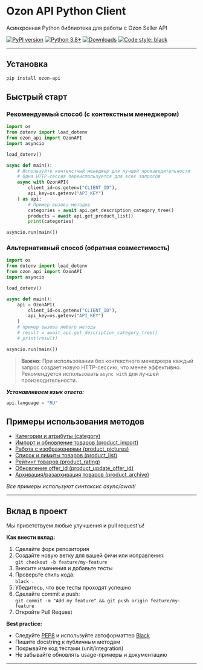 # Ozon API Python Client

Асинхронная Python библиотека для работы с Ozon Seller API

[![PyPI version](https://img.shields.io/pypi/v/ozon-api)](https://pypi.org/project/ozon-api/) [![Python 3.8+](https://img.shields.io/badge/python-3.8+-blue.svg)](https://www.python.org/downloads/) [![Downloads](https://img.shields.io/pypi/dm/ozon-api)](https://pypi.org/project/ozon-api/) [![Code style: black](https://img.shields.io/badge/code%20style-black-000000.svg)](https://github.com/psf/black)

---

## Установка
```bash
pip install ozon-api
```

## Быстрый старт

### Рекомендуемый способ (с контекстным менеджером)
```python
import os
from dotenv import load_dotenv
from ozon_api import OzonAPI
import asyncio

load_dotenv()

async def main():
    # Используйте контекстный менеджер для лучшей производительности
    # Одна HTTP-сессия переиспользуется для всех запросов
    async with OzonAPI(
        client_id=os.getenv("CLIENT_ID"),
        api_key=os.getenv("API_KEY")
    ) as api:
        # Пример вызова методов
        categories = await api.get_description_category_tree()
        products = await api.get_product_list()
        print(categories)

asyncio.run(main())
```

### Альтернативный способ (обратная совместимость)
```python
import os
from dotenv import load_dotenv
from ozon_api import OzonAPI
import asyncio

load_dotenv()

async def main():
    api = OzonAPI(
        client_id=os.getenv("CLIENT_ID"),
        api_key=os.getenv("API_KEY")
    )
    # пример вызова любого метода
    # result = await api.get_description_category_tree()
    # print(result)

asyncio.run(main())
```

> **Важно:** При использовании без контекстного менеджера каждый запрос создает новую HTTP-сессию, что менее эффективно. Рекомендуется использовать `async with` для лучшей производительности.

_**Устанавливаем язык ответа:**_
```python
api.language = "RU"
```

## Примеры использования методов
- [Категории и атрибуты (category)](docs/category_usage.md)
- [Импорт и обновление товаров (product_import)](docs/product_import_usage.md)
- [Работа с изображениями (product_pictures)](docs/product_pictures_usage.md)
- [Список и лимиты товаров (product_list)](docs/product_list_usage.md)
- [Рейтинг товаров (product_rating)](docs/product_rating_usage.md)
- [Обновление offer_id (product_update_offer_id)](docs/product_update_offer_id_usage.md)
- [Архивация/разархивация товаров (product_archive)](docs/product_archive_usage.md)

_Все примеры используют синтаксис async/await!_

---

## Вклад в проект

Мы приветствуем любые улучшения и pull request'ы!

**Как внести вклад:**
1. Сделайте форк репозитория
2. Создайте новую ветку для вашей фичи или исправления:  
   `git checkout -b feature/my-feature`
3. Внесите изменения и добавьте тесты
4. Проверьте стиль кода:  
   `black .`
5. Убедитесь, что все тесты проходят успешно
6. Сделайте commit и push:  
   `git commit -m "Add my feature" && git push origin feature/my-feature`
7. Откройте Pull Request

**Best practice:**
- Следуйте [PEP8](https://peps.python.org/pep-0008/) и используйте автоформаттер [Black](https://github.com/psf/black)
- Пишите docstring к публичным методам
- Покрывайте код тестами (unit/integration)
- Не забывайте обновлять usage-примеры и документацию

---
